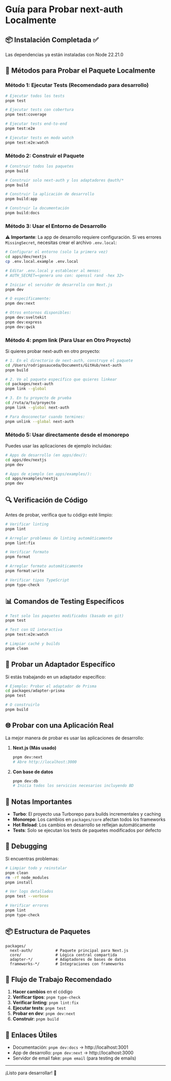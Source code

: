 # Guía para Probar next-auth Localmente

## 📦 Instalación Completada ✅

Las dependencias ya están instaladas con Node 22.21.0

## 🧪 Métodos para Probar el Paquete Localmente

### Método 1: Ejecutar Tests (Recomendado para desarrollo)

```bash
# Ejecutar todos los tests
pnpm test

# Ejecutar tests con cobertura
pnpm test:coverage

# Ejecutar tests end-to-end
pnpm test:e2e

# Ejecutar tests en modo watch
pnpm test:e2e:watch
```

### Método 2: Construir el Paquete

```bash
# Construir todos los paquetes
pnpm build

# Construir solo next-auth y los adaptadores @auth/*
pnpm build

# Construir la aplicación de desarrollo
pnpm build:app

# Construir la documentación
pnpm build:docs
```

### Método 3: Usar el Entorno de Desarrollo

⚠️ **Importante**: La app de desarrollo requiere configuración. Si ves errores `MissingSecret`, necesitas crear el archivo `.env.local`:

```bash
# Configurar el entorno (solo la primera vez)
cd apps/dev/nextjs
cp .env.local.example .env.local

# Editar .env.local y establecer al menos:
# AUTH_SECRET=<genera uno con: openssl rand -hex 32>
```

```bash
# Iniciar el servidor de desarrollo con Next.js
pnpm dev

# O específicamente:
pnpm dev:next

# Otros entornos disponibles:
pnpm dev:sveltekit
pnpm dev:express
pnpm dev:qwik
```

### Método 4: pnpm link (Para Usar en Otro Proyecto)

Si quieres probar next-auth en otro proyecto:

```bash
# 1. En el directorio de next-auth, construye el paquete
cd /Users/rodrigosauceda/Documents/GitHub/next-auth
pnpm build

# 2. Ve al paquete específico que quieres linkear
cd packages/next-auth
pnpm link --global

# 3. En tu proyecto de prueba
cd /ruta/a/tu/proyecto
pnpm link --global next-auth

# Para desconectar cuando termines:
pnpm unlink --global next-auth
```

### Método 5: Usar directamente desde el monorepo

Puedes usar las aplicaciones de ejemplo incluidas:

```bash
# Apps de desarrollo (en apps/dev/):
cd apps/dev/nextjs
pnpm dev

# Apps de ejemplo (en apps/examples/):
cd apps/examples/nextjs
pnpm dev
```

## 🔍 Verificación de Código

Antes de probar, verifica que tu código esté limpio:

```bash
# Verificar linting
pnpm lint

# Arreglar problemas de linting automáticamente
pnpm lint:fix

# Verificar formato
pnpm format

# Arreglar formato automáticamente
pnpm format:write

# Verificar tipos TypeScript
pnpm type-check
```

## 📊 Comandos de Testing Específicos

```bash
# Test solo los paquetes modificados (basado en git)
pnpm test

# Test con UI interactiva
pnpm test:e2e:watch

# Limpiar caché y builds
pnpm clean
```

## 🎯 Probar un Adaptador Específico

Si estás trabajando en un adaptador específico:

```bash
# Ejemplo: Probar el adaptador de Prisma
cd packages/adapter-prisma
pnpm test

# O construirlo
pnpm build
```

## 🌐 Probar con una Aplicación Real

La mejor manera de probar es usar las aplicaciones de desarrollo:

1. **Next.js (Más usado)**

   ```bash
   pnpm dev:next
   # Abre http://localhost:3000
   ```

2. **Con base de datos**
   ```bash
   pnpm dev:db
   # Inicia todos los servicios necesarios incluyendo BD
   ```

## 📝 Notas Importantes

- **Turbo**: El proyecto usa Turborepo para builds incrementales y caching
- **Monorepo**: Los cambios en `packages/core` afectan todos los frameworks
- **Hot Reload**: Los cambios en desarrollo se reflejan automáticamente
- **Tests**: Solo se ejecutan los tests de paquetes modificados por defecto

## 🐛 Debugging

Si encuentras problemas:

```bash
# Limpiar todo y reinstalar
pnpm clean
rm -rf node_modules
pnpm install

# Ver logs detallados
pnpm test --verbose

# Verificar errores
pnpm lint
pnpm type-check
```

## 📦 Estructura de Paquetes

```
packages/
  next-auth/          # Paquete principal para Next.js
  core/               # Lógica central compartida
  adapter-*/          # Adaptadores de bases de datos
  frameworks-*/       # Integraciones con frameworks
```

## 🚀 Flujo de Trabajo Recomendado

1. **Hacer cambios** en el código
2. **Verificar tipos**: `pnpm type-check`
3. **Verificar linting**: `pnpm lint:fix`
4. **Ejecutar tests**: `pnpm test`
5. **Probar en dev**: `pnpm dev:next`
6. **Construir**: `pnpm build`

## 🔗 Enlaces Útiles

- Documentación: `pnpm dev:docs` → http://localhost:3001
- App de desarrollo: `pnpm dev:next` → http://localhost:3000
- Servidor de email fake: `pnpm email` (para testing de emails)

---

¡Listo para desarrollar! 🎉
